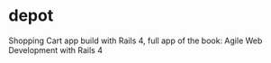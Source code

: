 depot
=====

Shopping Cart app build with Rails 4, full app of the book: Agile Web Development with Rails 4
